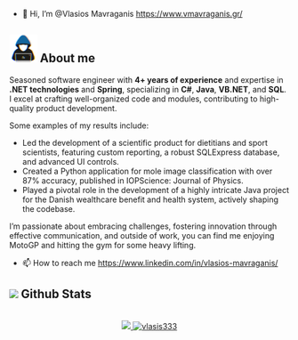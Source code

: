 - 👋 Hi, I’m @Vlasios Mavraganis https://www.vmavraganis.gr/

## <picture><img src = "https://github.com/0xAbdulKhalid/0xAbdulKhalid/raw/main/assets/mdImages/about_me.gif" width = 50px></picture> **About me**

Seasoned software engineer with **4+ years of experience** and expertise in **.NET technologies** and **Spring**, specializing in **C#**, **Java**, **VB.NET**, and **SQL**. I excel at crafting well-organized code and modules, contributing to high-quality product development. 

Some examples of my results include:
  - Led the development of a scientific product for dietitians and sport scientists, featuring custom reporting, a robust SQLExpress database, and advanced UI controls.
  - Created a Python application for mole image classification with over 87% accuracy, published in IOPScience: Journal of Physics.
  - Played a pivotal role in the development of a highly intricate Java project for the Danish wealthcare benefit and health system, actively shaping the codebase.

I’m passionate about embracing challenges, fostering innovation through effective communication, and outside of work, you can find me enjoying MotoGP and hitting the gym for some heavy lifting.
- 📫 How to reach me https://www.linkedin.com/in/vlasios-mavraganis/

## <img src="https://media.giphy.com/media/iY8CRBdQXODJSCERIr/giphy.gif" width="35"><b> Github Stats </b>
<br>
<div align="center">
<a href="https://github.com/Vlasis333">
  <img src="https://github-readme-stats.vercel.app/api?username=vlasis333&include_all_commits=true&count_private=true&show_icons=true&line_height=20&title_color=7A7ADB&icon_color=2234AE&text_color=D3D3D3&bg_color=0,000000,130F40" width="430"/>
  <img src="https://github-readme-stats.vercel.app/api/top-langs?username=vlasis333&show_icons=true&locale=en&layout=compact&line_height=20&title_color=7A7ADB&icon_color=2234AE&text_color=D3D3D3&bg_color=0,000000,130F40" width="375"  alt="vlasis333"/>
</a>
</div>

<!---
Vlasis333/Vlasis333 is a ✨ special ✨ repository because its `README.md` (this file) appears on your GitHub profile.
You can click the Preview link to take a look at your changes.
--->
